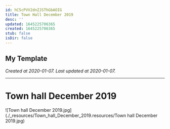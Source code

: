 ```yaml
---
id: hC5cPVV2dnZJSThGbAOIG
title: Town Hall December 2019
desc: ''
updated: 1645225706365
created: 1645225706365
stub: false
isDir: false
---
```

My Template
---

_Created at 2020-01-07._
_Last updated at 2020-01-07._




---

# Town hall December 2019


![Town hall December 2019.jpg](./_resources/Town_hall_December_2019.resources/Town hall December 2019.jpg)

